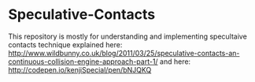 # Speculative-Contacts
This repository is mostly for understanding and implementing specultaive contacts technique explained here: http://www.wildbunny.co.uk/blog/2011/03/25/speculative-contacts-an-continuous-collision-engine-approach-part-1/ and here: http://codepen.io/kenjiSpecial/pen/bNJQKQ
